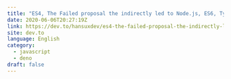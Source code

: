 ```yaml
---
title: "ES4, The Failed proposal the indirectly led to Node.js, ES6, TypeScript and Deno"
date: 2020-06-06T20:27:19Z
link: https://dev.to/hansuxdev/es4-the-failed-proposal-the-indirectly-led-to-node-js-es6-typescript-and-deno-g6f?utm_medium=RSS&utm_source=news.12bit.vn
site: dev.to
language: English
category:
  - javascript
  - deno
draft: false
---
```

